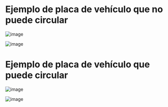 # Ejemplo de placa de vehículo que no puede circular

![image](https://github.com/user-attachments/assets/bf2ddb28-83ee-4317-88e8-efb842200ae7)

![image](https://github.com/user-attachments/assets/ad50a851-7967-4a9d-bf2e-090d894c1769)

# Ejemplo de placa de vehículo que puede circular

![image](https://github.com/user-attachments/assets/5c8ced5b-2456-47ce-af21-f8ce992ba2b0)

![image](https://github.com/user-attachments/assets/2197baaa-54d4-481e-b8ae-c94abcb90743)


